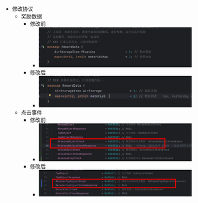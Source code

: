 - 修改协议
	- 奖励数据
		- 修改前
			- ![image.png](../assets/image_1686014700480_0.png)
		- 修改后
			- ![image.png](../assets/image_1686014678203_0.png)
	- 点击事件
		- 修改前
			- ![image.png](../assets/image_1686015636394_0.png)
		- 修改后
			- ![image.png](../assets/image_1686015602809_0.png)